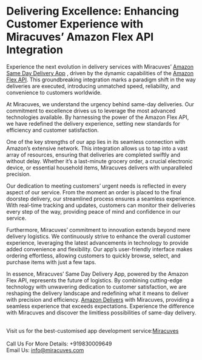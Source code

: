 <h1>Delivering Excellence: Enhancing Customer Experience with Miracuves’ Amazon Flex API Integration</h1>

Experience the next evolution in delivery services with Miracuves’ <a href="https://miracuves.com/product/amazonfresh-clone/#">Amazon Same Day Delivery App</a> , driven by the dynamic capabilities of the <a href="https://miracuves.com/product/amazonfresh-clone/#">Amazon Flex API</a>. This groundbreaking integration marks a paradigm shift in the way deliveries are executed, introducing unmatched speed, reliability, and convenience to customers worldwide.

At Miracuves, we understand the urgency behind same-day deliveries. Our commitment to excellence drives us to leverage the most advanced technologies available. By harnessing the power of the Amazon Flex API, we have redefined the delivery experience, setting new standards for efficiency and customer satisfaction.

One of the key strengths of our app lies in its seamless connection with Amazon’s extensive network. This integration allows us to tap into a vast array of resources, ensuring that deliveries are completed swiftly and without delay. Whether it’s a last-minute grocery order, a crucial electronic device, or essential household items, Miracuves delivers with unparalleled precision.

Our dedication to meeting customers’ urgent needs is reflected in every aspect of our service. From the moment an order is placed to the final doorstep delivery, our streamlined process ensures a seamless experience. With real-time tracking and updates, customers can monitor their deliveries every step of the way, providing peace of mind and confidence in our service.

Furthermore, Miracuves’ commitment to innovation extends beyond mere delivery logistics. We continuously strive to enhance the overall customer experience, leveraging the latest advancements in technology to provide added convenience and flexibility. Our app’s user-friendly interface makes ordering effortless, allowing customers to quickly browse, select, and purchase items with just a few taps.

In essence, Miracuves’ Same Day Delivery App, powered by the Amazon Flex API, represents the future of logistics. By combining cutting-edge technology with unwavering dedication to customer satisfaction, we are reshaping the delivery landscape and redefining what it means to deliver with precision and efficiency. <a href="https://miracuves.com/">Amazon Delivers</a>  with Miracuves, providing a seamless experience that exceeds expectations. Experience the difference with Miracuves and discover the limitless possibilities of same-day delivery.



<br><p1>Visit us for the best-customised app development service:<a href="https://miracuves.com/">Miracuves</a></p1></br>
<br>Call Us For More Details: +919830009649</br>
Email Us: info@miracuves.com

